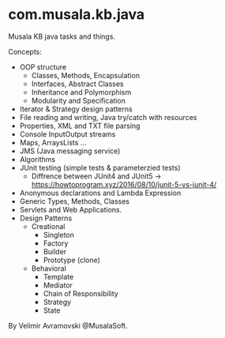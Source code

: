 # com.musala.kb.java

Musala KB java tasks and things.

Concepts:

- OOP structure
	+ Classes, Methods, Encapsulation
	+ Interfaces, Abstract Classes
	+ Inheritance and Polymorphism
	+ Modularity and Specification
- Iterator & Strategy design patterns
- File reading and writing, Java try/catch with resources
- Properties, XML and TXT file parsing
- Console InputOutput streams
- Maps, ArraysLists ...
- JMS (Java messaging service)
- Algorithms
- JUnit testing (simple tests & parameterzied tests)
  	- Diffrence between JUnit4 and JUnit5 -> https://howtoprogram.xyz/2016/08/10/junit-5-vs-junit-4/
- Anonymous declarations and Lambda Expression
- Generic Types, Methods, Classes
- Servlets and Web Applications.
- Design Patterns
	- Creational 
		- Singleton
		- Factory
		- Builder
		- Prototype (clone)
	- Behavioral
		- Template 
		- Mediator 
		- Chain of Responsibility
		- Strategy
		- State

By Velimir Avramovski @MusalaSoft.
